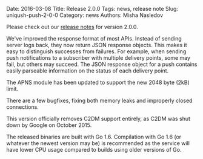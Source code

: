 Date: 2016-03-08
Title: Release 2.0.0
Tags: news, release note
Slug: uniqush-push-2-0-0
Category: news
Authors: Misha Nasledov

Please check out our [release notes] for version 2.0.0.

We've improved the response format of most APIs. Instead of sending server logs
back, they now return JSON response objects. This makes it easy to distinguish
successes from failures. For example, when sending push notifications to a subscriber with
multiple delivery points, some may fail, but others may succeed. The JSON response object
for a push contains easily parseable information on the status of each delivery point.

The APNS module has been updated to support the new 2048 byte (2kB) limit.

There are a few bugfixes, fixing both memory leaks and improperly closed connections.

This version officially removes C2DM support entirely, as C2DM was shut down by
Google on October 2015.

The released binaries are built with Go 1.6. Compilation with Go 1.6 (or
whatever the newest version may be) is recommended as the service will have
lower CPU usage compared to builds using older versions of Go.

[release notes]: http://uniqush.org/release-notes/rn-uniqush-push-2-0-0.html
[uniqush-push]: http://github.com/uniqush/uniqush-push
